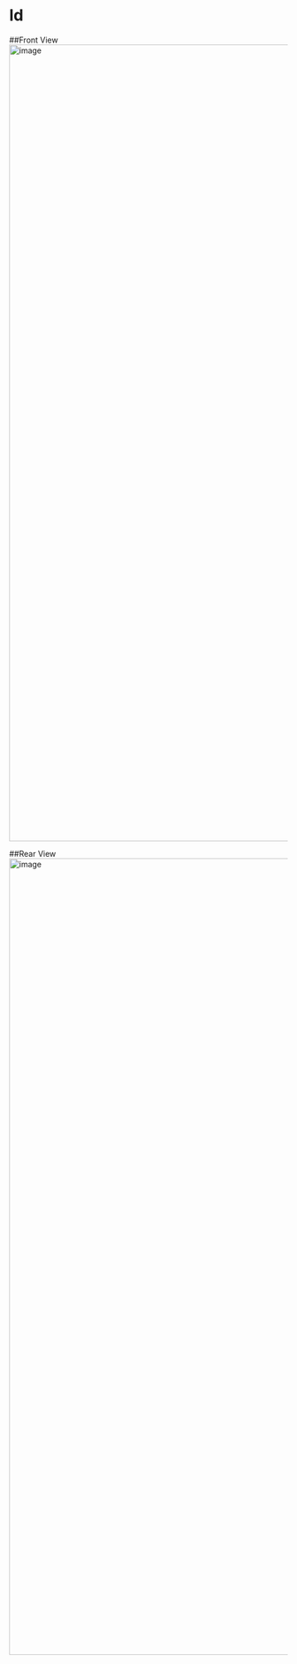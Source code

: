 # Id

##Front View
<img width="1440" alt="image" src="https://user-images.githubusercontent.com/91477046/209062862-98c0bcd3-879e-44aa-af65-efe20f2d7f42.png">

##Rear View
<img width="1440" alt="image" src="https://user-images.githubusercontent.com/91477046/209063024-375db669-059b-4c04-8190-52fb30ef3168.png">

